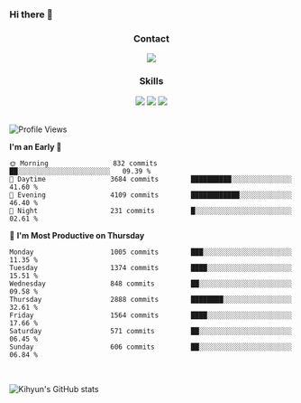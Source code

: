 ### Hi there 👋

<!--
**Key5771/Key5771** is a ✨ _special_ ✨ repository because its `README.md` (this file) appears on your GitHub profile.

Here are some ideas to get you started:

- 🔭 I’m currently working on ...
- 🌱 I’m currently learning ...
- 👯 I’m looking to collaborate on ...
- 🤔 I’m looking for help with ...
- 💬 Ask me about ...
- 📫 How to reach me: ...
- 😄 Pronouns: ...
- ⚡ Fun fact: ...
-->

<h3 align="center">Contact</h3>
<div align="center">
  <a href="mailto:ksj57715@gmail.com"><img src="https://img.shields.io/badge/Gmail-D14836?style=for-the-badge&logo=gmail&logoColor=white"/></a>
</div>

<h3 align="center">Skills</h3>
<div align="center">
  <img src="https://img.shields.io/badge/iOS-000000?style=for-the-badge&logo=ios&logoColor=white"/>
  <img src="https://img.shields.io/badge/Swift-FA7343?style=for-the-badge&logo=swift&logoColor=white"/>
  <img src="https://img.shields.io/badge/Xcode-007ACC?style=for-the-badge&logo=Xcode&logoColor=white"/>
</div>

<br>

<!--START_SECTION:waka-->
![Profile Views](http://img.shields.io/badge/Profile%20Views-0-blue)

**I'm an Early 🐤** 

```text
🌞 Morning                832 commits         ██░░░░░░░░░░░░░░░░░░░░░░░   09.39 % 
🌆 Daytime                3684 commits        ██████████░░░░░░░░░░░░░░░   41.60 % 
🌃 Evening                4109 commits        ████████████░░░░░░░░░░░░░   46.40 % 
🌙 Night                  231 commits         █░░░░░░░░░░░░░░░░░░░░░░░░   02.61 % 
```
📅 **I'm Most Productive on Thursday** 

```text
Monday                   1005 commits        ███░░░░░░░░░░░░░░░░░░░░░░   11.35 % 
Tuesday                  1374 commits        ████░░░░░░░░░░░░░░░░░░░░░   15.51 % 
Wednesday                848 commits         ██░░░░░░░░░░░░░░░░░░░░░░░   09.58 % 
Thursday                 2888 commits        ████████░░░░░░░░░░░░░░░░░   32.61 % 
Friday                   1564 commits        ████░░░░░░░░░░░░░░░░░░░░░   17.66 % 
Saturday                 571 commits         ██░░░░░░░░░░░░░░░░░░░░░░░   06.45 % 
Sunday                   606 commits         ██░░░░░░░░░░░░░░░░░░░░░░░   06.84 % 
```



<!--END_SECTION:waka-->

<br>


![Kihyun's GitHub stats](https://github-readme-stats.vercel.app/api?username=key5771&show_icons=true&theme=radical)
